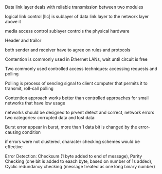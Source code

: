 Data link layer deals with reliable transmission between two modules

logical link control [llc] is sublayer of data link layer to the network layer above it

media access control sublayer controls the physical hardware

Header and trailor 

both sender and receiver have to agree on rules and protocols

Contention is commonly used in Ethernet LANs, wait until circuit is free

Two commonly used controlled access techniques: accessing requests and polling

Polling is process of sending signal to client computer that permits it to transmit, roll-call polling

Contention approach works better than controlled approaches for small networks that have low usage

networks should be designed to prvent detect and correct, network errors two categories: corrupted data and lost data

Burst error appear in burst, more than 1 data bit is changed by the error-causing condition

if errors were not clustered, character checking schemes would be effective

Error Detection: Checksum (1 byte added to end of message), Parity Checking (one bit is added to eaach byte, based on number of 1s added), Cyclic redundancy checking (message treated as one long binary number)
